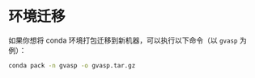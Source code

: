 # 环境迁移

如果你想将 conda 环境打包迁移到新机器，可以执行以下命令（以 `gvasp` 为例）：

```bash
conda pack -n gvasp -o gvasp.tar.gz
```